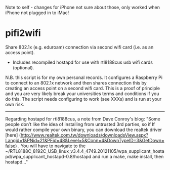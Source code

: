 Note to self - changes for iPhone not sure about those, only worked when iPhone not plugged in to iMac!

# pifi2wifi
Share 802.1x (e.g. eduroam) connection via second wifi card (i.e. as an access point).
  - Includes recompiled hostapd for use with rtl8188cus usb wifi cards (optional).

N.B. this script is for my own personal records. It configures a Raspberry Pi to connect to an 802.1x network and then shares connection this by creating an access point on a second wifi card. This is a proof of principle and you are very likely break your universities terms and conditions if you do this. The script needs configuring to work (see XXXs) and is run at your own risk.

---
Regarding hostapd for rtl8188cus, a note from Dave Conroy's blog: "Some people don’t like the idea of installing from untrusted 3rd parties, so if If would rather compile your own binary, you can download the realtek driver [here] (http://www.realtek.com.tw/downloads/downloadsView.aspx?Langid=1&PNid=21&PFid=48&Level=5&Conn=4&DownTypeID=3&GetDown=false)
. You will have to navigate to the ~/RTL8188C_8192C_USB_linux_v3.4.4_4749.20121105/wpa_supplicant_hostapd/wpa_supplicant_hostapd-0.8/hostapd and run a make, make install, then hostapd..."
